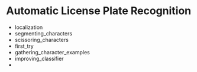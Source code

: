 # Automatic License Plate Recognition

- localization
- segmenting_characters
- scissoring_characters
- first_try
- gathering_character_examples
- improving_classifier
- 